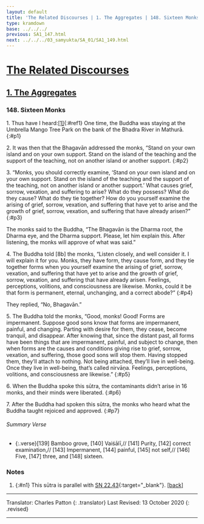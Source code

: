 ```yaml
---
layout: default
title: 'The Related Discourses | 1. The Aggregates | 148. Sixteen Monks'
type: kramdown
base: ../../../
previous: SA1_147.html
next: ../../../03_samyukta/SA_01/SA1_149.html
---
```


# [The Related Discourses](../../../03_samyukta/)
## [1. The Aggregates](../../../03_samyukta/SA_01/)
### 148. Sixteen Monks

1\. Thus have I heard:[\[1\]](#n1){:#ref1} One time, the Buddha was staying at the Umbrella Mango Tree Park on the bank of the Bhadra River in Mathurā.
{:#p1}

2\. It was then that the Bhagavān addressed the monks, “Stand on your own island and on your own support. Stand on the island of the teaching and the support of the teaching, not on another island or another support.
{:#p2}

3\. “Monks, you should correctly examine, ‘Stand on your own island and on your own support. Stand on the island of the teaching and the support of the teaching, not on another island or another support.’ What causes grief, sorrow, vexation, and suffering to arise? What do they possess? What do they cause? What do they tie together? How do you yourself examine the arising of grief, sorrow, vexation, and suffering that have yet to arise and the growth of grief, sorrow, vexation, and suffering that have already arisen?”
{:#p3}

The monks said to the Buddha, “The Bhagavān is the Dharma root, the Dharma eye, and the Dharma support. Please, let him explain this. After listening, the monks will approve of what was said.”

4\. The Buddha told [8b] the monks, “Listen closely, and well consider it. I will explain it for you. Monks, they have form, they cause form, and they tie together forms when you yourself examine the arising of grief, sorrow, vexation, and suffering that have yet to arise and the growth of grief, sorrow, vexation, and suffering that have already arisen. Feelings, perceptions, volitions, and consciousness are likewise. Monks, could it be that form is permanent, eternal, unchanging, and a correct abode?”
{:#p4}

They replied, “No, Bhagavān.”

5\. The Buddha told the monks, “Good, monks! Good! Forms are impermanent. Suppose good sons know that forms are impermanent, painful, and changing. Parting with desire for them, they cease, become tranquil, and disappear. After knowing that, since the distant past, all forms have been things that are impermanent, painful, and subject to change, then when forms are the causes and conditions giving rise to grief, sorrow, vexation, and suffering, those good sons will stop them. Having stopped them, they’ll attach to nothing. Not being attached, they’ll live in well-being. Once they live in well-being, that’s called nirvāṇa. Feelings, perceptions, volitions, and consciousness are likewise.”
{:#p5}

6\. When the Buddha spoke this sūtra, the contaminants didn’t arise in 16 monks, and their minds were liberated.
{:#p6}

7\. After the Buddha had spoken this sūtra, the monks who heard what the Buddha taught rejoiced and approved.
{:#p7}

###### Summary Verse
* {:.verse}[139] Bamboo grove, [140] Vaiśālī,//
[141] Purity, [142] correct examination,//
[143] Impermanent, [144] painful, [145] not self,//
[146] Five, [147] three, and [148] sixteen.

### Notes

1. {:#n1} This sūtra is parallel with [SN 22.43](https://suttacentral.net/sn22.43){:target="_blank"}. [\[back\]](#ref1)

---

Translator: Charles Patton
{: .translator}
Last Revised: 13 October 2020
{: .revised}

---